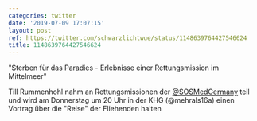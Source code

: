 ```yaml
---
categories: twitter
date: '2019-07-09 17:07:15'
layout: post
ref: https://twitter.com/schwarzlichtwue/status/1148639764427546624
title: 1148639764427546624
---
```

"Sterben für das Paradies - Erlebnisse einer Rettungsmission im Mittelmeer"



Till Rummenhohl nahm an Rettungsmissionen der [@SOSMedGermany](https://twitter.com/SOSMedGermany) teil und wird am Donnerstag um 20 Uhr in der KHG (@mehrals16a) einen Vortrag über die "Reise" der Fliehenden halten 
